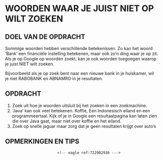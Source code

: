 # WOORDEN WAAR JE JUIST NIET OP WILT ZOEKEN

## DOEL VAN DE OPDRACHT

Sommige woorden hebben verschillende betekenissen. Zo kan het woord ‘Bank’ een financiële instelling betekenen, maar ook zo’n ding waar je op zit.
Als je op Google op woorden zoekt, kan je ook woorden toegoegen waarop je juist NIET wilt zoeken. 

Bijvoorbeeld als je op zoek bent naar een nieuwe bank in je huiskamer, wil je niet RABOBANK en ABNAMRO in je resultaten.

## OPDRACHT

1. Zoek uit hoe je woorden uitsluit bij het zoeken in een zoekmachine.
2. ‘Java’ kan ook veel betekenen. Koffie, Een Indonesisch eiland en een programmeertaal. Kijk of je in Google een resultaatpagina kan laten zien die over Java gaat, maar niet over koffie en het eiland.
3. Zoek op snelle jaguar maar zorg dat je geen resultaten krijgt over auto’s

## OPMERKINGEN EN TIPS
<!-- DIT COMMENTAAR LATEN STAAN AUB -->
                            <!-- eagle ref:722902936 --->